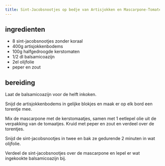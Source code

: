 ```yaml
---
title: Sint-Jacobsnootjes op bedje van Artisjokken en Mascarpone-Tomatenpuree
---
```


## ingredienten
* 8 sint-jacobsnootjes zonder koraal
* 400g artisjokkenbodems
* 100g halfgedroogde kerstomaten
* 1/2 dl balsamicoazijn
* 2el olijfolie
* peper en zout

## bereiding
Laat de balsamicoazijn voor de helft inkoken.

Snijd de artisjokkenbodems in gelijke blokjes en maak er op elk bord een torentje mee.

Mix de mascarpone met de kerstomaatjes, samen met 1 eetlepel olie uit de verpakking van de tomaatjes. Kruid met peper en zout en verdeel over de torentjes.

Snijd de sint-jacobsnootjes in twee en bak ze gedurende 2 minuten in wat olijfolie.

Verdeel de sint-jacobsnootjes over de mascarpone en lepel er wat ingekookte balsamicoazijn bij.


